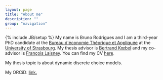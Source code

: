 ```yaml
---
layout: page
title: "About me"
description: ""
group: "navigation"
---
```

{% include JB/setup %}
My name is Bruno Rodrigues and I am a third-year
PhD candidate at the [Bureau d'économie Théorique et Appliquée](http://www.beta-umr7522.fr/) at the
[University of Strasbourg](http://www.unistra.fr/index.php?id=accueil). 
My thesis advisor is [Bertrand Kœbel](http://www.beta-umr7522.fr/-KOEBEL-Bertrand) and my 
co-advisor is [François Laisney](http://www.beta-umr7522.fr/-LAISNEY-Fran%C3%A7ois). 
You can find my CV [here](/assets/files/cv_english.pdf).

My thesis topic is about dynamic discrete choice models.

My ORCiD: [link.](orcid.org/0000-0001-6462-0565)